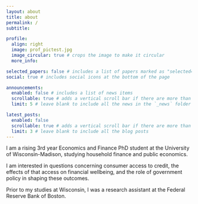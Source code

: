 ```yaml
---
layout: about
title: about
permalink: /
subtitle:

profile:
  align: right
  image: prof_pictest.jpg
  image_circular: true # crops the image to make it circular
  more_info:

selected_papers: false # includes a list of papers marked as "selected={true}"
social: true # includes social icons at the bottom of the page

announcements:
  enabled: false # includes a list of news items
  scrollable: true # adds a vertical scroll bar if there are more than 3 news items
  limit: 5 # leave blank to include all the news in the `_news` folder

latest_posts:
  enabled: false
  scrollable: true # adds a vertical scroll bar if there are more than 3 new posts items
  limit: 3 # leave blank to include all the blog posts
---
```


I am a rising 3rd year Economics and Finance PhD student at the University of Wisconsin-Madison, studying household finance and public economics.

I am interested in questions concerning consumer access to credit, the effects of that access on financial wellbeing, and the role of government policy in shaping these outcomes.

Prior to my studies at Wisconsin, I was a research assistant at the Federal Reserve Bank of Boston.
